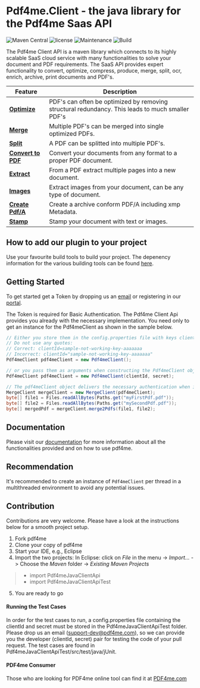 # Pdf4me.Client - the java library for the Pdf4me Saas API



![Maven Central](https://img.shields.io/maven-central/v/com.pdf4me/pdf4me.svg) ![license](https://img.shields.io/github/license/mashape/apistatus.svg) ![Maintenance](https://img.shields.io/maintenance/yes/2018.svg) ![Build](https://ynoox.visualstudio.com/_apis/public/build/definitions/2e29c2f0-3f4a-40e1-a4b1-1cc465571206/289/badge)



The Pdf4me Client API is a maven library which connects to its highly scalable SaaS cloud service with many functionalities to solve your document and PDF requirements. The SaaS API provides expert functionality to convert, optimize, compress, produce, merge, split, ocr, enrich, archive, print documents and PDF's.

Feature | Description 
------------ | ------------- 
[**Optimize**](https://developer.pdf4me.com/docs/api/basic-functionality/optimize/) | PDF's can often be optimized by removing structural redundancy. This leads to much smaller PDF's
[**Merge**](https://developer.pdf4me.com/docs/api/basic-functionality/merge-pdfs/) | Multiple PDF's can be merged into single optimized PDFs.
[**Split**](https://developer.pdf4me.com/docs/api/basic-functionality/split-pdf/) | A PDF can be splitted into multiple PDF's.
[**Convert to PDF**](https://developer.pdf4me.com/docs/api/basic-functionality/convert-to-pdf/) | Convert your documents from any format to a proper PDF document.
[**Extract**](https://developer.pdf4me.com/docs/api/basic-functionality/extract-pdf/) | From a PDF extract multiple pages into a new document.
[**Images**](https://developer.pdf4me.com/docs/api/basic-functionality/create-image/) | Extract images from your document, can be any type of document.
[**Create Pdf/A**](https://developer.pdf4me.com/docs/api/basic-functionality/pdfa/) | Create a archive conform PDF/A including xmp Metadata.
[**Stamp**](https://developer.pdf4me.com/docs/api/basic-functionality/stamp/) | Stamp your document with text or images.

## How to add our plugin to your project

Use your favourite build tools to build your project. The depenency information for the various building tools can be found [here](http://search.maven.org/#artifactdetails%7Ccom.pdf4me%7Cpdf4me).

## Getting Started

To get started get a Token by dropping us an [email](mailto:support-dev@pdf4me.com) or registering in our [portal](https://portal.pdf4me.com/).

The Token is required for Basic Authentication. The Pdf4me Client Api provides you already with the necessary implementation. You need only to get an instance for the Pdf4meClient as shown in the sample below.


```java
// Either you store them in the config.properties file with keys clientId and secret
// Do not use any quotes:
// Correct: clientId=sample-not-working-key-aaaaaaa
// Incorrect: clientId="sample-not-working-key-aaaaaaa"
Pdf4meClient pdf4meClient = new Pdf4meClient();

// or you pass them as arguments when constructing the Pdf4meClient object
Pdf4meClient pdf4meClient = new Pdf4meClient(clientId, secret);

// The pdf4meClient object delivers the necessary authentication when instantiating the different pdf4meClients such as for instance Merge
MergeClient mergeClient = new MergeClient(pdf4meClient);
byte[] file1 = Files.readAllBytes(Paths.get("myFirstPdf.pdf"));
byte[] file2 = Files.readAllBytes(Paths.get("mySecondPdf.pdf"));
byte[] mergedPdf = mergeClient.merge2Pdfs(file1, file2);
```

## Documentation

Please visit our [documentation]() for more information about all the functionalities provided and on how to use pdf4me.

## Recommendation

It's recommended to create an instance of `Pdf4meClient` per thread in a multithreaded environment to avoid any potential issues.

## Contribution

Contributions are very welcome. Please have a look at the instructions below for a smooth project setup.

1. Fork pdf4me
2. Clone your copy of pdf4me
3. Start your IDE, e.g., Eclipse
4. Import the two projects: In Eclipse: click on *File* in the menu -> *Import...* -> Choose the *Maven* folder -> *Existing Maven Projects*
> - import Pdf4meJavaClientApi
> - import Pdf4meJavaClientApiTest
5. You are ready to go

#### Running the Test Cases
In order for the test cases to run, a config.properties file containing the clientId and secret must be stored in the Pdf4meJavaClientApiTest folder. Please drop us an email (support-dev@pdf4me.com), so we can provide you the developer (clientId, secret) pair for testing the code of your pull request.
The test cases are found in Pdf4meJavaClientApiTest/src/test/java/jUnit.

#### PDF4me Consumer
Those who are looking for PDF4me online tool can find it at [PDF4me.com](https://pdf4me.com/)

